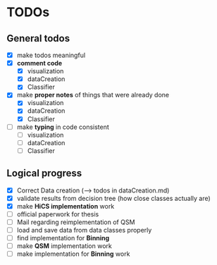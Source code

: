# TODOs

## General todos

* [x] make todos meaningful
* [x] __comment code__
  * [x] visualization
  * [x] dataCreation
  * [x] Classifier
* [x] make __proper notes__ of things that were already done
  * [x] visualization
  * [x] dataCreation
  * [x] Classifier
* [ ] make __typing__ in code consistent
  * [ ] visualization
  * [ ] dataCreation
  * [ ] Classifier

## Logical progress
* [x] Correct Data creation (--> todos in dataCreation.md)
* [x] validate results from decision tree (how close classes actually are)
* [x] make __HiCS implementation__ work
* [ ] official paperwork for thesis
* [ ] Mail regarding reimplementation of QSM
* [ ] load and save data from data classes properly
* [ ] find implementation for __Binning__
* [ ] make __QSM__ implementation work
* [ ] make implementation for __Binning__ work
